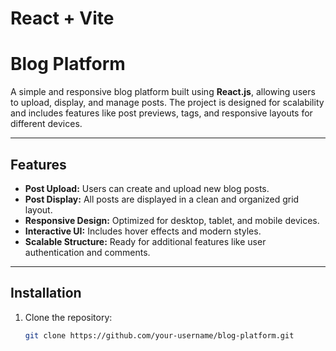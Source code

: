 # React + Vite
# Blog Platform

A simple and responsive blog platform built using **React.js**, allowing users to upload, display, and manage posts. The project is designed for scalability and includes features like post previews, tags, and responsive layouts for different devices.

---

## Features

- **Post Upload:** Users can create and upload new blog posts.
- **Post Display:** All posts are displayed in a clean and organized grid layout.
- **Responsive Design:** Optimized for desktop, tablet, and mobile devices.
- **Interactive UI:** Includes hover effects and modern styles.
- **Scalable Structure:** Ready for additional features like user authentication and comments.

---

## Installation

1. Clone the repository:
   ```bash
   git clone https://github.com/your-username/blog-platform.git
